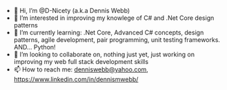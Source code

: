 - 👋 Hi, I’m @D-Nicety (a.k.a Dennis Webb)
- 👀 I’m interested in improving my knowlege of C# and .Net Core design patterns
- 🌱 I’m currently learning: .Net Core, Advanced C# concepts, design patterns, agile development, pair programming, unit testing frameworks. AND... Python!
- 💞️ I’m looking to collaborate on, nothing just yet, just working on improving my web full stack development skills
- 📫 How to reach me: denniswebb@yahoo.com, https://www.linkedin.com/in/dennismwebb/ 

<!---
D-Nicety/D-Nicety is a ✨ special ✨ repository because its `README.md` (this file) appears on your GitHub profile.
You can click the Preview link to take a look at your changes.
--->
